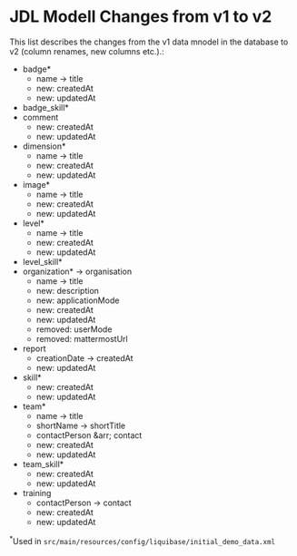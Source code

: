 # JDL Modell Changes from v1 to v2

This list describes the changes from the v1 data mnodel in the database to v2 (column renames, new columns etc.).:

- badge* 
    - name &rarr; title
    - new: createdAt
    - new: updatedAt 
- badge_skill*
- comment
    - new: createdAt
    - new: updatedAt
- dimension*
    - name &rarr; title
    - new: createdAt
    - new: updatedAt
- image*
    - name &rarr; title
    - new: createdAt
    - new: updatedAt
- level*
    - name &rarr; title
    - new: createdAt
    - new: updatedAt
- level_skill*
- organization* -> organisation
    - name &rarr; title
    - new: description
    - new: applicationMode
    - new: createdAt
    - new: updatedAt
    - removed: userMode
    - removed: mattermostUrl
- report
    - creationDate -> createdAt
    - new: updatedAt
- skill*
    - new: createdAt
    - new: updatedAt
- team*
    - name &rarr; title
    - shortName &rarr; shortTitle
    - contactPerson &arr; contact
    - new: createdAt
    - new: updatedAt
- team_skill*
    - new: createdAt
    - new: updatedAt
- training
    - contactPerson &rarr; contact
    - new: createdAt
    - new: updatedAt

<sup>*</sup>Used in `src/main/resources/config/liquibase/initial_demo_data.xml`
